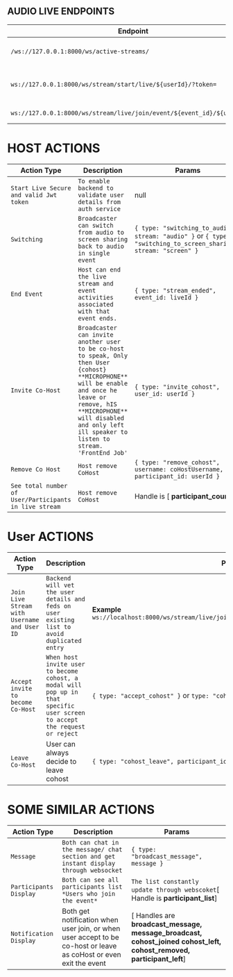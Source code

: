 


## AUDIO LIVE ENDPOINTS
| Endpoint | Description | 
|----------|--------|
| `/ws://127.0.0.1:8000/ws/active-streams/` | GET ALL ACTIVE LIVE STREAM | 
| `ws://127.0.0.1:8000/ws/stream/start/live/${userId}/?token=` | STARTING BROADCAST OR GOING LIVE | 
| `ws://127.0.0.1:8000/ws/stream/live/join/event/${event_id}/${user_id}/` | User join live stream|


# HOST ACTIONS
| Action Type | Description | Params |
|----------|--------|--------|
| `Start Live Secure and valid Jwt token` | `To enable backend to validate user details from auth service` | null |
| `Switching` | `Broadcaster can switch from audio to screen sharing back to audio in single event` | `{ type: "switching_to_audio", stream: "audio" }` or `{ type: "switching_to_screen_sharing", stream: "screen" }` |
| `End Event` | `Host can end the live stream and event activities associated with that event ends.` | `{ type: "stream_ended", event_id: liveId }` |
| `Invite Co-Host` | `Broadcaster can invite another user to be co-host to speak, Only then User {cohost} **MICROPHONE** will be enable and once he leave or remove, hIS **MICROPHONE** will disabled and only left ill speaker to listen to stream. 'FrontEnd Job' `| `{ type: "invite_cohost", user_id: userId }` |
| `Remove Co Host` | `Host remove CoHost`| `{ type: "remove_cohost", username: coHostUsername, participant_id: userId }` |
| `See total number of User/Participants in live stream` | `Host remove CoHost`| Handle is [ **participant_count** ] |


# User ACTIONS
| Action Type | Description | Params |
|----------|--------|--------|
| `Join Live Stream with Username and User ID` | `Backend will vet the user details and feds on user existing list to avoid duplicated entry` | **Example** ` ws://localhost:8000/ws/stream/live/join/event/${event_id}/${username}/${userId}/` |
| `Accept invite to become Co-Host` | `When host invite user to become cohost, a modal will pop up in that specific user screen to accept the request or reject` | `{ type: "accept_cohost" }` or `type: "cohost_reject"`|
| `Leave Co-Host` | User can always decide to leave cohost| `{ type: "cohost_leave", participant_id: participant_user_id}` |



# SOME SIMILAR ACTIONS
| Action Type | Description | Params |
|----------|--------|--------|
| `Message` | `Both can chat in the message/ chat section and get instant display through websocket` | `{ type: "broadcast_message", message }` |
| `Participants Display` | `Both can see all participants list *Users who join the event*` | `The list constantly update through webscoket`[ Handle is **participant_list**] |
| `Notification Display` | Both get notification when user join, or when user accept to be co-host or leave as coHost or even exit the event | [ Handles are  **broadcast_message, message_broadcast, cohost_joined cohost_left, cohost_removed, participant_left**]  |

